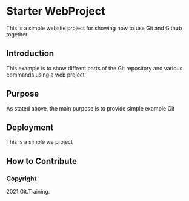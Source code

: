 # Starter WebProject

This is a simple website project for showing how to use Git and Github together.

## Introduction

This example is to show diffrent parts of the Git repository and various commands using a web project

## Purpose

As stated above, the main purpose is to provide simple example Git

## Deployment

This is a simple we project

## How to Contribute

### Copyright

2021 Git.Training.